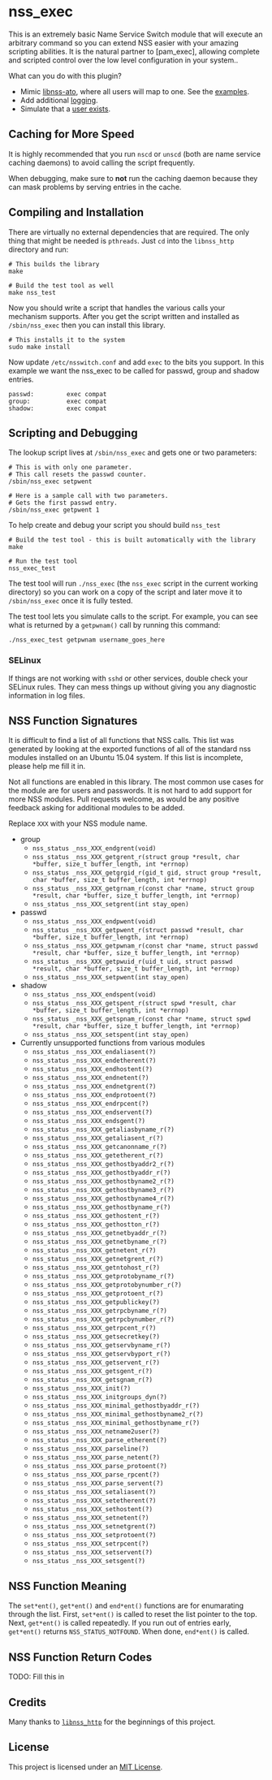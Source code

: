 nss_exec
========

This is an extremely basic Name Service Switch module that will execute an arbitrary command so you can extend NSS easier with your amazing scripting abilities.  It is the natural partner to [pam_exec], allowing complete and scripted control over the low level configuration in your system..

What can you do with this plugin?

* Mimic [libnss-ato], where all users will map to one.  See the [examples](examples/map_everyone_to_one/).
* Add additional [logging](examples/log_everything/).
* Simulate that a [user exists](examples/testuser/).


Caching for More Speed
----------------------

It is highly recommended that you run `nscd` or `unscd` (both are name service caching daemons) to avoid calling the script frequently.

When debugging, make sure to **not** run the caching daemon because they can mask problems by serving entries in the cache.


Compiling and Installation
--------------------------

There are virtually no external dependencies that are required.  The only thing that might be needed is `pthreads`.  Just `cd` into the `libnss_http` directory and run:

    # This builds the library
    make

    # Build the test tool as well
    make nss_test

Now you should write a script that handles the various calls your mechanism supports.  After you get the script written and installed as `/sbin/nss_exec` then you can install this library.

    # This installs it to the system
    sudo make install

Now update `/etc/nsswitch.conf` and add `exec` to the bits you support.  In this example we want the nss_exec to be called for passwd, group and shadow entries.

    passwd:         exec compat
    group:          exec compat
    shadow:         exec compat


Scripting and Debugging
-----------------------

The lookup script lives at `/sbin/nss_exec` and gets one or two parameters:

    # This is with only one parameter.
    # This call resets the passwd counter.
    /sbin/nss_exec setpwent

    # Here is a sample call with two parameters.
    # Gets the first passwd entry.
    /sbin/nss_exec getpwent 1

To help create and debug your script you should build `nss_test`

    # Build the test tool - this is built automatically with the library
    make

    # Run the test tool
    nss_exec_test

The test tool will run `./nss_exec` (the `nss_exec` script in the current working directory) so you can work on a copy of the script and later move it to `/sbin/nss_exec` once it is fully tested.

The test tool lets you simulate calls to the script.  For example, you can see what is returned by a `getpwnam()` call by running this command:

    ./nss_exec_test getpwnam username_goes_here


### SELinux

If things are not working with `sshd` or other services, double check your SELinux rules.  They can mess things up without giving you any diagnostic information in log files.


NSS Function Signatures
-----------------------

It is difficult to find a list of all functions that NSS calls.  This list was generated by looking at the exported functions of all of the standard nss modules installed on an Ubuntu 15.04 system.  If this list is incomplete, please help me fill it in.

Not all functions are enabled in this library.  The most common use cases for the module are for users and passwords.  It is not hard to add support for more NSS modules.  Pull requests welcome, as would be any positive feedback asking for additional modules to be added.

Replace `XXX` with your NSS module name.

* group
    * `nss_status _nss_XXX_endgrent(void)`
    * `nss_status _nss_XXX_getgrent_r(struct group *result, char *buffer, size_t buffer_length, int *errnop)`
    * `nss_status _nss_XXX_getgrgid_r(gid_t gid, struct group *result, char *buffer, size_t buffer_length, int *errnop)`
    * `nss_status _nss_XXX_getgrnam_r(const char *name, struct group *result, char *buffer, size_t buffer_length, int *errnop)`
    * `nss_status _nss_XXX_setgrent(int stay_open)`
* passwd
    * `nss_status _nss_XXX_endpwent(void)`
    * `nss_status _nss_XXX_getpwent_r(struct passwd *result, char *buffer, size_t buffer_length, int *errnop)`
    * `nss_status _nss_XXX_getpwnam_r(const char *name, struct passwd *result, char *buffer, size_t buffer_length, int *errnop)`
    * `nss_status _nss_XXX_getpwuid_r(uid_t uid, struct passwd *result, char *buffer, size_t buffer_length, int *errnop)`
    * `nss_status _nss_XXX_setpwent(int stay_open)`
* shadow
    * `nss_status _nss_XXX_endspent(void)`
    * `nss_status _nss_XXX_getspent_r(struct spwd *result, char *buffer, size_t buffer_length, int *errnop)`
    * `nss_status _nss_XXX_getspnam_r(const char *name, struct spwd *result, char *buffer, size_t buffer_length, int *errnop)`
    * `nss_status _nss_XXX_setspent(int stay_open)`
* Currently unsupported functions from various modules
    * `nss_status _nss_XXX_endaliasent(?)`
    * `nss_status _nss_XXX_endetherent(?)`
    * `nss_status _nss_XXX_endhostent(?)`
    * `nss_status _nss_XXX_endnetent(?)`
    * `nss_status _nss_XXX_endnetgrent(?)`
    * `nss_status _nss_XXX_endprotoent(?)`
    * `nss_status _nss_XXX_endrpcent(?)`
    * `nss_status _nss_XXX_endservent(?)`
    * `nss_status _nss_XXX_endsgent(?)`
    * `nss_status _nss_XXX_getaliasbyname_r(?)`
    * `nss_status _nss_XXX_getaliasent_r(?)`
    * `nss_status _nss_XXX_getcanonname_r(?)`
    * `nss_status _nss_XXX_getetherent_r(?)`
    * `nss_status _nss_XXX_gethostbyaddr2_r(?)`
    * `nss_status _nss_XXX_gethostbyaddr_r(?)`
    * `nss_status _nss_XXX_gethostbyname2_r(?)`
    * `nss_status _nss_XXX_gethostbyname3_r(?)`
    * `nss_status _nss_XXX_gethostbyname4_r(?)`
    * `nss_status _nss_XXX_gethostbyname_r(?)`
    * `nss_status _nss_XXX_gethostent_r(?)`
    * `nss_status _nss_XXX_gethostton_r(?)`
    * `nss_status _nss_XXX_getnetbyaddr_r(?)`
    * `nss_status _nss_XXX_getnetbyname_r(?)`
    * `nss_status _nss_XXX_getnetent_r(?)`
    * `nss_status _nss_XXX_getnetgrent_r(?)`
    * `nss_status _nss_XXX_getntohost_r(?)`
    * `nss_status _nss_XXX_getprotobyname_r(?)`
    * `nss_status _nss_XXX_getprotobynumber_r(?)`
    * `nss_status _nss_XXX_getprotoent_r(?)`
    * `nss_status _nss_XXX_getpublickey(?)`
    * `nss_status _nss_XXX_getrpcbyname_r(?)`
    * `nss_status _nss_XXX_getrpcbynumber_r(?)`
    * `nss_status _nss_XXX_getrpcent_r(?)`
    * `nss_status _nss_XXX_getsecretkey(?)`
    * `nss_status _nss_XXX_getservbyname_r(?)`
    * `nss_status _nss_XXX_getservbyport_r(?)`
    * `nss_status _nss_XXX_getservent_r(?)`
    * `nss_status _nss_XXX_getsgent_r(?)`
    * `nss_status _nss_XXX_getsgnam_r(?)`
    * `nss_status _nss_XXX_init(?)`
    * `nss_status _nss_XXX_initgroups_dyn(?)`
    * `nss_status _nss_XXX_minimal_gethostbyaddr_r(?)`
    * `nss_status _nss_XXX_minimal_gethostbyname2_r(?)`
    * `nss_status _nss_XXX_minimal_gethostbyname_r(?)`
    * `nss_status _nss_XXX_netname2user(?)`
    * `nss_status _nss_XXX_parse_etherent(?)`
    * `nss_status _nss_XXX_parseline(?)`
    * `nss_status _nss_XXX_parse_netent(?)`
    * `nss_status _nss_XXX_parse_protoent(?)`
    * `nss_status _nss_XXX_parse_rpcent(?)`
    * `nss_status _nss_XXX_parse_servent(?)`
    * `nss_status _nss_XXX_setaliasent(?)`
    * `nss_status _nss_XXX_setetherent(?)`
    * `nss_status _nss_XXX_sethostent(?)`
    * `nss_status _nss_XXX_setnetent(?)`
    * `nss_status _nss_XXX_setnetgrent(?)`
    * `nss_status _nss_XXX_setprotoent(?)`
    * `nss_status _nss_XXX_setrpcent(?)`
    * `nss_status _nss_XXX_setservent(?)`
    * `nss_status _nss_XXX_setsgent(?)`


NSS Function Meaning
--------------------

The `set*ent()`, `get*ent()` and `end*ent()` functions are for enumarating through the list.  First, `set*ent()` is called to reset the list pointer to the top.  Next, `get*ent()` is called repeatedly.  If you run out of entries early, `get*ent()` returns `NSS_STATUS_NOTFOUND`.  When done, `end*ent()` is called.


NSS Function Return Codes
-------------------------

TODO:  Fill this in


Credits
-------

Many thanks to [`libnss_http`](https://github.com/gmjosack/nss_http) for the beginnings of this project.


License
-------

This project is licensed under an [MIT License](LICENSE.md).


[libnss-ato]: https://github.com/donapieppo/libnss-ato
[pam-exec]: https://git.fedorahosted.org/cgit/linux-pam.git/tree/modules/pam_exec
